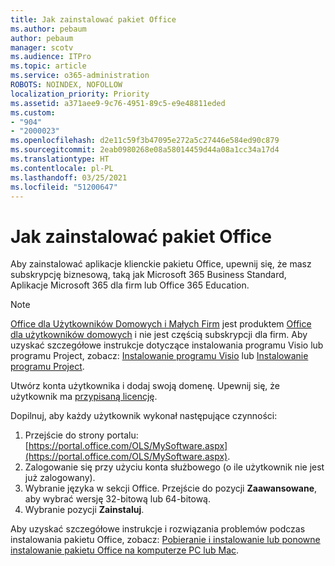 ```yaml
---
title: Jak zainstalować pakiet Office
ms.author: pebaum
author: pebaum
manager: scotv
ms.audience: ITPro
ms.topic: article
ms.service: o365-administration
ROBOTS: NOINDEX, NOFOLLOW
localization_priority: Priority
ms.assetid: a371aee9-9c76-4951-89c5-e9e48811eded
ms.custom:
- "904"
- "2000023"
ms.openlocfilehash: d2e11c59f3b47095e272a5c27446e584ed90c879
ms.sourcegitcommit: 2eab0980268e08a58014459d44a08a1cc34a17d4
ms.translationtype: HT
ms.contentlocale: pl-PL
ms.lasthandoff: 03/25/2021
ms.locfileid: "51200647"
---
```

# <a name="how-to-install-office"></a>Jak zainstalować pakiet Office

Aby zainstalować aplikacje klienckie pakietu Office, upewnij się, że masz subskrypcję biznesową, taką jak Microsoft 365 Business Standard, Aplikacje Microsoft 365 dla firm lub Office 365 Education.
  
> [!NOTE]
> [Office dla Użytkowników Domowych i Małych Firm](https://support.microsoft.com/office/28cbc8cf-1332-4f04-9123-9b660abb629e?wt.mc_id=Alchemy_ClientDIA) jest produktem [Office dla użytkowników domowych](https://support.microsoft.com/office/28cbc8cf-1332-4f04-9123-9b660abb629e?wt.mc_id=alchemy_clientdia) i nie jest częścią subskrypcji dla firm. Aby uzyskać szczegółowe instrukcje dotyczące instalowania programu Visio lub programu Project, zobacz: [Instalowanie programu Visio](https://support.microsoft.com/office/f98f21e3-aa02-4827-9167-ddab5b025710?wt.mc_id=Alchemy_ClientDIA) lub [Instalowanie programu Project](https://support.microsoft.com/office/7059249b-d9fe-4d61-ab96-5c5bf435f281?wt.mc_id=Alchemy_ClientDIA).

Utwórz konta użytkownika i dodaj swoją domenę. Upewnij się, że użytkownik ma [przypisaną licencję](https://docs.microsoft.com/microsoft-365/admin/add-users/add-users).

Dopilnuj, aby każdy użytkownik wykonał następujące czynności:

1. Przejście do strony portalu: [https://portal.office.com/OLS/MySoftware.aspx](https://portal.office.com/OLS/MySoftware.aspx).
2. Zalogowanie się przy użyciu konta służbowego (o ile użytkownik nie jest już zalogowany).
3. Wybranie języka w sekcji Office. Przejście do pozycji **Zaawansowane**, aby wybrać wersję 32-bitową lub 64-bitową.
4. Wybranie pozycji **Zainstaluj**.

Aby uzyskać szczegółowe instrukcje i rozwiązania problemów podczas instalowania pakietu Office, zobacz: [Pobieranie i instalowanie lub ponowne instalowanie pakietu Office na komputerze PC lub Mac](https://support.office.com/article/4414eaaf-0478-48be-9c42-23adc4716658?wt.mc_id=Alchemy_ClientDIA).
